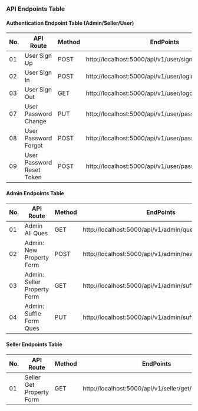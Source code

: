 ### API Endpoints Table

#### Authentication Endpoint Table (Admin/Seller/User)
| No. | API Route                   | Method | EndPoints                                                | 
| --- | --------------------------- | ------ | -------------------------------------------------------- | 
|  01 | User Sign Up                | POST   | http://localhost:5000/api/v1/user/signup                 | 
|  02 | User Sign In                | POST   | http://localhost:5000/api/v1/user/login                  | 
|  03 | User Sign Out               | GET    | http://localhost:5000/api/v1/user/logout                 | 
|  07 | User Password Change        | PUT    | http://localhost:5000/api/v1/user/password/update        |
|  08 | User Password Forgot        | POST   | http://localhost:5000/api/v1/user/password/forgot        |
|  09 | User Password Reset Token   | POST   | http://localhost:5000/api/v1/user/password/reset/:token  |

#### Admin Endpoints Table
| No. | API Route                   | Method | EndPoints                                                | 
| --- | --------------------------- | ------ | -------------------------------------------------------- | 
|  01 | Admin All Ques              | GET    | http://localhost:5000/api/v1/admin/question/all          | 
|  02 | Admin: New Property Form    | POST   | http://localhost:5000/api/v1/admin/new/propety/form      | 
|  03 | Admin: Seller Property Form | GET    | http://localhost:5000/api/v1/admin/suffle/property/form  | 
|  04 | Admin: Suffle Form Ques     | PUT    | http://localhost:5000/api/v1/admin/suffle/property/form  | 

#### Seller Endpoints Table
| No. | API Route                   | Method | EndPoints                                                | 
| --- | --------------------------- | ------ | -------------------------------------------------------- | 
|  01 | Seller Get Property Form    | GET    | http://localhost:5000/api/v1/seller/get/property/form    |  


